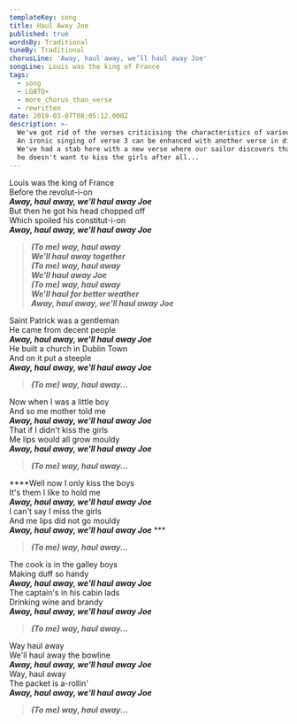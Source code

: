 ```yaml
---
templateKey: song
title: Haul Away Joe
published: true
wordsBy: Traditional
tuneBy: Traditional
chorusLine: 'Away, haul away, we’ll haul away Joe'
songLine: Louis was the king of France
tags:
  - song
  - LGBTQ+
  - more_chorus_than_verse
  - rewritten
date: 2019-03-07T08:05:12.000Z
description: >-
  We've got rid of the verses criticising the characteristics of various women!
  An ironic singing of verse 3 can be enhanced with another verse in dialogue.
  We've had a stab here with a new verse where our sailor discovers that maybe
  he doesn't want to kiss the girls after all...
---
```

Louis was the king of France\
Before the revolut-i-on\
***Away, haul away, we'll haul away Joe***\
But then he got his head chopped off\
Which spoiled his constitut-i-on\
***Away, haul away, we'll haul away Joe***

> ***(To me) way, haul away***\
> ***We'll haul away together***\
> ***(To me) way, haul away***\
> ***We'll haul away Joe***\
> ***(To me) way, haul away***\
> ***We'll haul for better weather***\
> ***Away, haul away, we'll haul away Joe***

Saint Patrick was a gentleman\
He came from decent people\
***Away, haul away, we'll haul away Joe***\
He built a church in Dublin Town\
And on it put a steeple\
***Away, haul away, we'll haul away Joe***

> ***(To me) way, haul away...***

Now when I was a little boy\
And so me mother told me\
***Away, haul away, we'll haul away Joe***\
That if I didn't kiss the girls\
Me lips would all grow mouldy\
***Away, haul away, we'll haul away Joe***

> ***(To me) way, haul away...***
> 
\*\*\*\*Well now I only kiss the boys\
It's them I like to hold me\
***Away, haul away, we'll haul away Joe***\
I can't say I miss the girls\
And me lips did not go mouldy\
***Away, haul away, we'll haul away Joe*** \*\*\*

> ***(To me) way, haul away...***
> 
The cook is in the galley boys\
Making duff so handy\
***Away, haul away, we'll haul away Joe***\
The captain's in his cabin lads\
Drinking wine and brandy\
***Away, haul away, we'll haul away Joe***

> ***(To me) way, haul away...***

Way haul away\
We'll haul away the bowline\
***Away, haul away, we'll haul away Joe***\
Way, haul away\
The packet is a-rollin'\
***Away, haul away, we'll haul away Joe***

> ***(To me) way, haul away...***
